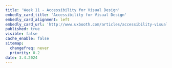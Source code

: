 ```yaml
---
title: 'Week 11 - Accessibility for Visual Design'
embedly_card_title: 'Accessibility for Visual Design'
embedly_card_alignment: left
embedly_card_url: 'http://www.uxbooth.com/articles/accessibility-visual-design/'
published: true
visible: false
cache_enable: false
sitemap:
  changefreq: never
  priority: 0.2
date: 3.4.2024
---
```

